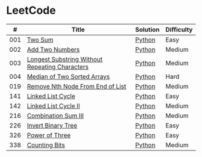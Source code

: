 LeetCode
========

| # | Title | Solution | Difficulty |
|---| ----- | -------- | ---------- |
|001| [Two Sum](https://leetcode.com/problems/two-sum/) | [Python](./easy/two-sum/python/two_sum.py) |Easy|
|002| [Add Two Numbers](https://leetcode.com/problems/add-two-numbers/) | [Python](./medium/add-two-numbers/python/add_two_numbers.py) |Medium|
|003| [Longest Substring Without Repeating Characters](https://leetcode.com/problems/longest-substring-without-repeating-characters/) | [Python](./medium/longest-substring-without-repeating-characters/python/longest_substring_without_repeating_characters.py) |Medium|
|004| [Median of Two Sorted Arrays](https://leetcode.com/problems/median-of-two-sorted-arrays/) | [Python](./hard/median-of-two-sorted-arrays/python/median_of_two_sorted_arrays.py) |Hard|
|019| [Remove Nth Node From End of List](https://leetcode.com/problems/remove-nth-node-from-end-of-list/) | [Python](./medium/remove-nth-node-from-end-of-list/python/remove_nth_node_from_end_of_list.py) |Medium|
|141| [Linked List Cycle](https://leetcode.com/problems/linked-list-cycle/) | [Python](./easy/linked-list-cycle/python/linked_list_cycle.py) |Easy|
|142| [Linked List Cycle II](https://leetcode.com/problems/linked-list-cycle-ii/) | [Python](./medium/linked-list-cycle-ii/python/linked_list_cycle_ii.py)|Medium|
|216| [Combination Sum III](https://leetcode.com/problems/combination-sum-iii/) | [Python](./medium/combination-sum-iii/python/combination_sum_iii.py) |Medium|
|226| [Invert Binary Tree](https://leetcode.com/problems/invert-binary-tree/) | [Python](./easy/invert-binary-tree/python/invert_binary_tree.py) |Easy|
|326| [Power of Three](https://leetcode.com/problems/power-of-three/) | [Python](./easy/power-of-three/python/power_of_three.py) |Easy|
|338| [Counting Bits](https://leetcode.com/problems/counting-bits/) | [Python](./medium/counting-bits/python/counting_bits.py) |Medium|
